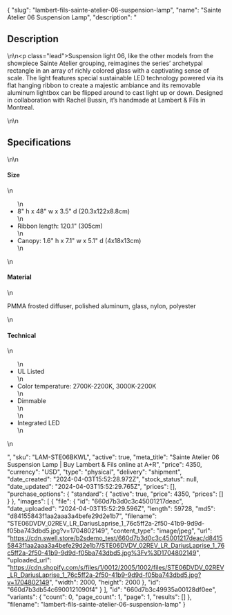 {
  "slug": "lambert-fils-sainte-atelier-06-suspension-lamp",
  "name": "Sainte Atelier 06 Suspension Lamp",
  "description": "<h2>Description</h2>\n<!-- split -->\n<p class=\"lead\">Suspension light 06, like the other models from the showpiece Sainte Atelier grouping, reimagines the series’ archetypal rectangle in an array of richly colored glass with a captivating sense of scale. The light features special sustainable LED technology powered via its flat hanging ribbon to create a majestic ambiance and its removable aluminum lightbox can be flipped around to cast light up or down. Designed in collaboration with Rachel Bussin, it’s handmade at Lambert &amp; Fils in Montreal. <br></p>\n<!-- split -->\n<h2>Specifications</h2>\n<!-- split -->\n<h4>Size</h4>\n<ul>\n<li>8\" h x 48\" w x 3.5\" d (20.3x122x8.8cm)</li>\n<li>Ribbon length: 120.1\" (305cm)</li>\n<li>Canopy: 1.6\" h x 7.1\" w x 5.1\" d (4x18x13cm)</li>\n</ul>\n<h4>Material</h4>\n<p>PMMA frosted diffuser, polished aluminum, glass, nylon, polyester</p>\n<h4>Technical</h4>\n<ul>\n<li>UL Listed</li>\n<li>Color temperature: 2700K-2200K, 3000K-2200K</li>\n<li>Dimmable<br>\n</li>\n<li>Integrated LED</li>\n</ul>\n<ul></ul>",
  "sku": "LAM-STE06BKWL",
  "active": true,
  "meta_title": "Sainte Atelier 06 Suspension Lamp | Buy Lambert & Fils online at A+R",
  "price": 4350,
  "currency": "USD",
  "type": "physical",
  "delivery": "shipment",
  "date_created": "2024-04-03T15:52:28.972Z",
  "stock_status": null,
  "date_updated": "2024-04-03T15:52:29.765Z",
  "prices": [],
  "purchase_options": {
    "standard": {
      "active": true,
      "price": 4350,
      "prices": []
    }
  },
  "images": [
    {
      "file": {
        "id": "660d7b3d0c3c45001217deac",
        "date_uploaded": "2024-04-03T15:52:29.596Z",
        "length": 59728,
        "md5": "d84155843f1aa2aaa3a4befe29d2e1b7",
        "filename": "STE06DVDV_02REV_LR_DariusLaprise_1_76c5ff2a-2f50-41b9-9d9d-f05ba743dbd5.jpg?v=1704802149",
        "content_type": "image/jpeg",
        "url": "https://cdn.swell.store/b2sdemo_test/660d7b3d0c3c45001217deac/d84155843f1aa2aaa3a4befe29d2e1b7/STE06DVDV_02REV_LR_DariusLaprise_1_76c5ff2a-2f50-41b9-9d9d-f05ba743dbd5.jpg%3Fv%3D1704802149",
        "uploaded_url": "https://cdn.shopify.com/s/files/1/0012/2005/1002/files/STE06DVDV_02REV_LR_DariusLaprise_1_76c5ff2a-2f50-41b9-9d9d-f05ba743dbd5.jpg?v=1704802149",
        "width": 2000,
        "height": 2000
      },
      "id": "660d7b3db54c6900121090f4"
    }
  ],
  "id": "660d7b3c49935a00128df0ee",
  "variants": {
    "count": 0,
    "page_count": 1,
    "page": 1,
    "results": []
  },
  "filename": "lambert-fils-sainte-atelier-06-suspension-lamp"
}